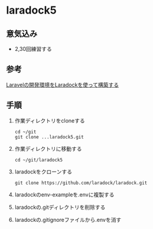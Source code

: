# laradock5

## 意気込み
- 2,30回練習する

## 参考
[Laravelの開発環境をLaradockを使って構築する][link1]

## 手順
1. 作業ディレクトリをcloneする
    ```
    cd ~/git
    git clone ...laradock5.git
    ```

1. 作業ディレクトリに移動する
    ```
    cd ~/git/laradock5
    ```

1. laradockをクローンする
    ```
    git clone https://github.com/laradock/laradock.git
    ```

1. laradockのenv-exampleを.envに複製する

1. laradockの.gitディレクトリを削除する

1. laradockの.gitignoreファイルから.envを消す

[link1]:https://qiita.com/ucan-lab/items/90f74ce801618830e4fc
